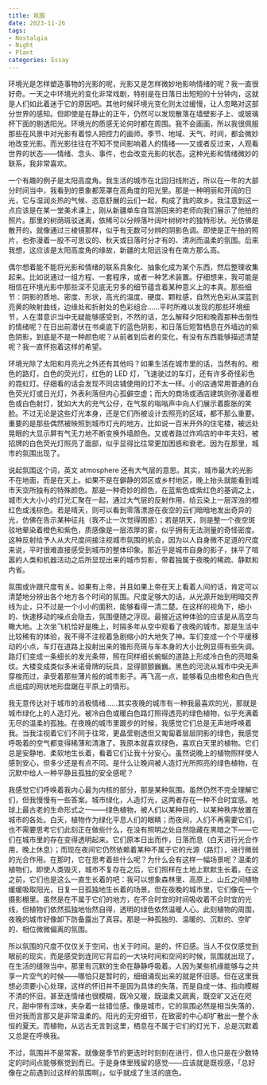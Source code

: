 ```yaml
---
title: 氛围
date: 2023-11-26
tags: 
- Nostalgia
- Night
- Plant
categories: Essay
---
```


环境光是怎样塑造事物的光影的呢，光影又是怎样微妙地影响情绪的呢？我一直很好奇。一天之中环境光的变化非常戏剧，特别是在日落日出短短的十分钟内，这就是人们如此着迷于它的原因吧。其他时候环境光变化则太过缓慢，让人忽略对这部分世界的感知。但即使是在静止的正午，仍然可以发现散落在墙壁影子上、或玻璃杯下面的剔透阳光。环境光的质感无论何时都在周围。我不会画画，所以我很佩服那些在风景中对光影有着惊人把控力的画师。季节、地域、天气、时间，都会微妙地改变光影。而光影往往在不知不觉间影响着人的情绪——又或者反过来，人观看世界的状态——情绪、念头、事件，也会改变光影的状态。这种光影和情绪微妙的联系，我非常喜欢。

一个有趣的例子是太阳高度角。我生活的城市在北回归线附近，所以在一年的大部分时间当中，我看到的景象都笼罩在高角度的阳光里。那是一种明丽和开阔的日光，它与湿润炎热的气候、恣意舒展的云们一起，构成了我的故乡。我注意到这一点应该是在某一堂美术课上，刚从新疆单车自驾游回来的老师向我们展示了他拍的照片。那里的树荫斑驳迷离，依稀可以分辨落叶阔叶树树叶的独特形状。光仿佛是散开的，就像通过三棱镜那样，似乎有无数可分辨的阴影色调。即使是正午拍的照片，也弥漫着一股不可思议的、秋天或日落时分才有的、清冽而温柔的氛围。后来我想，这应该是太阳高度角的缘故，新疆的太阳远没有在南方那么高。

偶尔想着能不能将光影和情绪的联系具象化、抽象化成为某个东西，然后整理收集起来。比如说通过一组方程、一套程序，或者一种艺术装置。仔细想来，我可能是相信在环境光影中那些深不见底无穷多的细节蕴含着某种意义上的本真。那些细节：阴影的质地、密度、形状，高光的温度、硬度、颗粒感，自然光色彩从深蓝到亮黄的映射曲线，边缘处和折射处的色彩组合……平时所难以发现的那些环境细节，人在潜意识当中无疑能够感受到，不然的话，怎么解释夕阳和晚霞那种击倒性的情绪呢？在日出前潜伏在书桌底下的蓝色阴影，和日落后短暂栖息在外墙边的紫色阴影，到底是不是一种颜色呢？从前者到后者的变化，有没有东西能够描述清楚呢？我一直怀抱着这样的希望。

环境光除了太阳和月亮光之外还有其他吗？如果生活在城市里的话，当然有的。橙色的路灯，白色的荧光灯，红色的 LED 灯，飞速驶过的车灯，还有许多奇怪彩色的霓虹灯。仔细看的话会发现不同店铺使用的灯不太一样。小的店通常用普通的白色荧光灯或日光灯，外表利落但内心孤僻空虚；而大的商场或酒店建筑则弥漫着橙色或白色射灯，犹如大大的充气公仔，在气泵的嗡嗡声中向人们展示着膨胀的笑脸。不过无论是这些灯光本身，还是它们所被设计去照亮的区域，都不那么重要。重要的是那些偶然被映照到城市灯光的地方。比如说一百米开外的住宅楼，被远处晃眼的大显示屏有气无力地不断变换外墙颜色。又或者路过炸鸡店的中年夫妇，被招牌的白色荧光灯照亮了面部，似乎显得比往常更加困惑和衰老。因为在那里，城市的氛围出现了。

说起氛围这个词，英文 atmosphere 还有大气层的意思。其实，城市最大的光影不在地面，而是在天上。如果不是在僻静的郊区或乡村地区，晚上抬头就能看到城市天空所独有的特殊颜色。那是一种奇妙的颜色，在蓝紫色或紫红色的基调之上，城市大大小小的灯光汇聚在一起，通过大气层的反射作用，给云染上一层浑浊的橙红色或浅棕色。若是晴天，则可以看到零落漂游在夜空的云们暗暗地发出奇异的光，仿佛在告示某种征兆（我不止一次觉得困惑）；若是阴天，则是整一个夜空斑驳地晕染着橙色和紫色，质感像是一层浓厚的雾，似乎拥有无法测量的奇怪密度。这种反射给予人从大尺度间接注视城市氛围的机会，因为以人自身微不足道的尺度来说，平时很难直接感受到城市的整体印象。那近乎是城市自身的影子，抹平了喧嚣的人类和机器活动之后所显现出来的城市剪影，带着独属于夜晚的稀疏、静默和内省。

氛围或许跟尺度有关。如果有上帝，并且如果上帝在天上看着人间的话，肯定可以清楚地分辨出各个地方各个时间的氛围。尺度足够大的话，从光源开始到明暗交界线为止，只不过是一个小小的面积，能够看得一清二楚。在这样的视角下，细小的、快速移动的噪点会隐去，氛围便随之浮现。最接近这种体验的应该是从高空鸟瞰大地。上次坐飞机恰好是晚上，时隔多年从空中观看了夜晚的城市。那是生活中比较稀有的体验，我不得不注视着急剧缩小的大地失了神。车们变成一个个平缓移动的小点，车灯在道路上投射出来的锥形亮斑与车本身的大小比例显得有些失调。路灯们变成一条细长的发光条带，照在同样细长蜿蜒的道路上形成冷白色的亮暗条纹。大楼变成类似多米诺骨牌的玩具，显得颤颤巍巍。黑色的河流从城市中央无声穿梭而过，承受着那些薄片般的城市影子。再飞高一点，能够看见由橙色和白色光点组成的网状地形盘踞在平原上的情形。

我无意传达对于城市的消极情绪……其实夜晚的城市有一种我最喜欢的光，那就是城市绿化上的人造灯光。被冷白色或暖白色路灯照得透亮的绿色植物，似乎充满着无尽的温柔的孤独。在夜晚的城市里踱步的时候，我感觉它们总是无声地呼唤着我。当我注视着它们不同于往常，更晶莹剔透但又匍匐着层层阴影的绿色，我感觉呼吸着的空气都变得稀薄和清澈了。我原本就喜欢绿色，喜欢白天里的植物。它们总是安静地、柔软地生长着，看着它们让我十分安心。虽然说晚上的植物照样使人感到安心，但多少还是有点不同。是什么让晚间被人造灯光所照亮的绿色植物，在沉默中给人一种平静且孤独的安全感呢？

我感觉它们呼唤着我内心最为内核的部分，那是某种氛围。虽然仍然不完全理解它们，但我慢慢有一些答案。城市绿化，人造灯光，这两者存在一种不合时宜感。地球上最古老的生命形式之一——绿色植物，被人们以某种目的、以某种秩序放置在城市的各处。白天，植物作为绿化平息人们的眼睛；而夜间，人们不再需要它们，也不需要思考它们此刻正在做些什么，在没有照明之处自然隐藏在黑暗之下——它们在城市里的存在变得透明起来。它们原本日出而作，日落而息（白天进行光合作用，晚上休息）；而现在夜间它仍然依赖着某种不属于它的光源（路灯），进行微弱的光合作用。在那时，它在思考着些什么呢？为什么会有这样一幅场景呢？温柔的植物们，即使人类毁灭，城市不复存在之后，它们照样在土地上默默生长着。在这之前，它们也是这么一直生长着的吧：我可以想象森林里、高原上、山丘之间植物缓缓吸取阳光，日复一日孤独地生长着的场景。但在夜晚的城市里，它们像在一个摄影棚里。虽然是在不属于它们的地方，在不合时宜的时间吸收着不合时宜的光线，但植物们依然孤独地怡然自得，透明的绿色依然温暖人心。此刻植物的周围，夜晚的城市好像卸下防备露出了真容。那是一种孤独的、温暖的、沉默的、空旷的、相位微微偏离的氛围。

所以氛围的尺度不仅仅关于空间，也关于时间。是的，怀旧感。当人不仅仅感觉到眼前的现实，而是感受到连同它背后的一大块时间和空间的时候，氛围就出现了。在生活的缝隙当中，那里有沉默的生命在静静呼吸着。人因为某些机缘能够与之共享一片空气的时候——哪怕只是暂时的，细细涌现出来的就是怀旧感。但在这里我想必须要小心处理，这样的怀旧并不是因为具体的失落，而是自成一体、指向模糊不清的怀旧。甚至连情绪也很模糊，既冷又暖，既温柔又疏离，既空旷又近在咫尺，甜中带有涩味，夹杂着一丝错位感。像是城市，它的氛围必然是相当失落的，但对我而言那又是非常温柔的。阳光的无穷细节，在致密的中心却扩散出一整个永恒的夏天。而植物，从远古无言到这里，栖息在不属于它们的灯光下，总是沉默着又总是在呼唤我。

不过，氛围并不是常客。就像是季节的更迭时时刻刻在进行，但人也只是在少数特定的时间点能够察觉到而已。于是身体里残留的感觉——应该就是既视感，「总好像在之前遇到过这样的氛围啊」，似乎就成了生活的底色。
